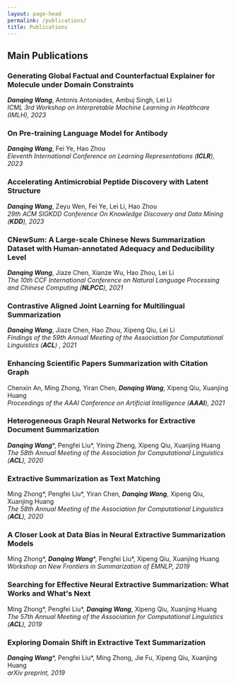 ```yaml
---
layout: page-head
permalink: /publications/
title: Publications
---
```


## Main Publications

### Generating Global Factual and Counterfactual Explainer for Molecule under Domain Constraints   
***Danqing Wang***, Antonis Antoniades, Ambuj Singh, Lei Li   
*ICML 3rd Workshop on Interpretable Machine Learning in Healthcare (IMLH), 2023*
<a href="https://openreview.net/forum?id=qElXYQqxQh"><i class="fa fa-link"></i></a>

### On Pre-training Language Model for Antibody
***Danqing Wang***, Fei Ye, Hao Zhou   
*Eleventh International Conference on Learning Representations (**ICLR**), 2023*
<a href="https://arxiv.org/abs/2301.12112"><i class="fa fa-link"></i></a>

### Accelerating Antimicrobial Peptide Discovery with Latent Structure
***Danqing Wang***, Zeyu Wen, Fei Ye, Lei Li, Hao Zhou   
*29th ACM SIGKDD Conference On Knowledge Discovery and Data Mining (**KDD**), 2023*
<a href="https://arxiv.org/abs/2212.09450"><i class="fa fa-link"></i></a>

### CNewSum: A Large-scale Chinese News Summarization Dataset with Human-annotated Adequacy and Deducibility Level
***Danqing Wang***, Jiaze Chen, Xianze Wu, Hao Zhou, Lei Li  
*The 10th CCF International Conference on Natural Language Processing and Chinese Computing (**NLPCC**), 2021*
<a href="https://link.springer.com/chapter/10.1007/978-3-030-88480-2_31"><i class="fa fa-link"></i></a>

### Contrastive Aligned Joint Learning for Multilingual Summarization
***Danqing Wang***, Jiaze Chen, Hao Zhou, Xipeng Qiu, Lei Li  
*Findings of the 59th Annual Meeting of the Association for Computational Linguistics (**ACL**) , 2021*
<a href="https://aclanthology.org/2021.findings-acl.242/"><i class="fa fa-link"></i></a>

### Enhancing Scientific Papers Summarization with Citation Graph
Chenxin An, Ming Zhong, Yiran Chen, ***Danqing Wang***, Xipeng Qiu, Xuanjing Huang  
*Proceedings of the AAAI Conference on Artificial Intelligence (**AAAI**), 2021*
<a href="https://ojs.aaai.org/index.php/AAAI/article/view/17482"><i class="fa fa-link"></i></a>

### Heterogeneous Graph Neural Networks for Extractive Document Summarization
***Danqing Wang***\*, Pengfei Liu\*, Yining Zheng, Xipeng Qiu, Xuanjing Huang  
*The 58th Annual Meeting of the Association for Computational Linguistics (**ACL**), 2020*
<a href="https://aclanthology.org/2020.acl-main.553"><i class="fa fa-link"></i></a>

### Extractive Summarization as Text Matching
Ming Zhong\*, Pengfei Liu\*, Yiran Chen, ***Danqing Wang***, Xipeng Qiu, Xuanjing Huang  
*The 58th Annual Meeting of the Association for Computational Linguistics (**ACL**), 2020*
<a href="https://arxiv.org/abs/2004.08795"><i class="fa fa-link"></i></a>

### A Closer Look at Data Bias in Neural Extractive Summarization Models
Ming Zhong\*, ***Danqing Wang***\*, Pengfei Liu\*, Xipeng Qiu, Xuanjing Huang  
*Workshop on New Frontiers in Summarization of EMNLP, 2019*
<a href="https://arxiv.org/abs/1909.13705"><i class="fa fa-link"></i></a>

### Searching for Effective Neural Extractive Summarization: What Works and What's Next
Ming Zhong\*, Pengfei Liu\*, ***Danqing Wang***, Xipeng Qiu, Xuanjing Huang  
*The 57th Annual Meeting of the Association for Computational Linguistics (**ACL**), 2019*
<a href="https://arxiv.org/abs/1907.03491"><i class="fa fa-link"></i></a>

### Exploring Domain Shift in Extractive Text Summarization
***Danqing Wang***\*, Pengfei Liu\*, Ming Zhong, Jie Fu, Xipeng Qiu, Xuanjing Huang  
*arXiv preprint, 2019*
<a href="https://arxiv.org/abs/1908.11664"><i class="fa fa-link"></i></a>
